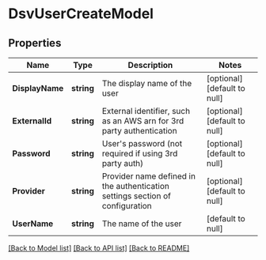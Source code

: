 # DsvUserCreateModel

## Properties
Name | Type | Description | Notes
------------ | ------------- | ------------- | -------------
**DisplayName** | **string** | The display name of the user | [optional] [default to null]
**ExternalId** | **string** | External identifier, such as an AWS arn for 3rd party authentication | [optional] [default to null]
**Password** | **string** | User&#x27;s password (not required if using 3rd party auth) | [optional] [default to null]
**Provider** | **string** | Provider name defined in the authentication settings section of configuration | [optional] [default to null]
**UserName** | **string** | The name of the user | [default to null]

[[Back to Model list]](../README.md#documentation-for-models) [[Back to API list]](../README.md#documentation-for-api-endpoints) [[Back to README]](../README.md)

